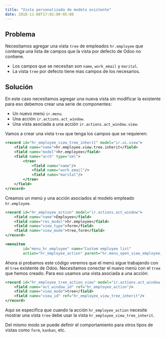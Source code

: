 ```yaml
---
title: "Vista personalizada de modelo existente"
date: 2018-11-08T17:02:00-05:00
---
```


## Problema

Necesitamos agregar una vista `tree` de empleados `hr.employee` que contenga una lista de campos que la vista por defecto de Odoo no contiene.

- Los campos que se necesitan son `name`, `work_email` y `marital`.
- La vista `tree` por defecto tiene mas campos de los necesarios.

## Solución

En este caso necesitamos agregar una nueva vista sin modificar la existente para eso debemos crear una serie de componentes:

- Un nuevo menú `ir.menu`.
- Una acción `ir.actions.act_window`.
- Una vista asociada a una acción `ir.actions.act_window.view`.

Vamos a crear una vista `tree` que tenga los campos que se requieren:

```xml
<record id="hr_employee_view_tree_inherit" model="ir.ui.view">
    <field name="name">hr.employee.view.tree.inherit</field>
    <field name="model">hr.employee</field>
    <field name="arch" type="xml">
        <tree>
            <field name="name"/>
            <field name="work_email"/>
            <field name="marital"/>
        </tree>
    </field>
</record>
```

Creamos un menú y una acción asociados al modelo empleado `hr.employee`.

```xml
<record id="hr_employee_action" model="ir.actions.act_window">
    <field name="name">Employee</field>
    <field name="res_model">hr.employee</field>
    <field name="view_type">form</field>
    <field name="view_mode">tree,form</field>
</record>
```

```xml
<menuitem
        id="menu_hr_employee" name="Custom employee list"
        action="hr_employee_action" parent="hr.menu_open_view_employee_list_my"/>
```

Ahora si probamos este código veremos que el menú sigue trabajando con el `tree` existente de Odoo. Necesitamos conectar el nuevo menú con el `tree` que hemos creado. Para eso usamos una vista asociada a una acción:

```xml
<record id="hr_employee_tree_action_view" model="ir.actions.act_window.view">
    <field name="act_window_id" ref="hr_employee_action"/>
    <field name="view_mode">tree</field>
    <field name="view_id" ref="hr_employee_view_tree_inherit"/>
</record>
```

Aqui se especifica que cuando la acción `hr_employee_action` necesite mostrar una vista `tree` debe usar la vista `hr_employee_view_tree_inherit`.

Del mismo modo se puede definir el comportamiento para otros tipos de vistas como `form`, `kanban`, etc.
